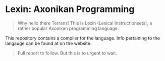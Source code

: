 # Lexin: Axonikan Programming 
> Why hello there Terrans! 
This is Lexin (Lexical Instructionsets), a rather popular Axonikan programming language.

This repository contains a compiler for the language. Info pertaining to the langauge can be found at on the website.

> Full report to follow. But this is to urgent to wait.